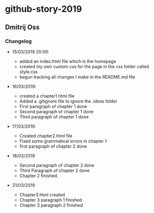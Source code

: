 # github-story-2019

## Dmitrij Oss

### Changelog
- 15/03/2019 20:09:
  - added an index.html file which is the homepage
  - created my own custom css for the page in the css folder called style.css
  - begun tracking all changes I make in the README.md file

- 16/03/2019:
  - created a chapter1.html file
  - Added a .gitignore file to ignore the .ideas folder
  - First paragraph of chapter 1 done
  - Second paragraph of chapter 1 done
  - Third paragraph of chapter 1 done
  
- 17/03/2019:
  - Created chapter2.html file
  - Fixed some grammatical errors in chapter 1
  - first paragraph of chapter 2 done
  
- 18/03/2019
  - Second paragraph of chapter 2 done
  - Third Paragraph of chapter 2 done
  - Chapter 2 finished.
  
- 21/03/2019
  - Chapter3.html created
  - Chapter 3 paragraph 1 finished
  - Chapter 3 paragraph 2 finished
  